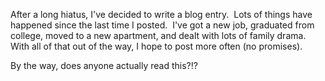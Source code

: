 After a long hiatus, I've decided to write a blog entry.  Lots of things have happened since the last time I posted.  I've got a new job, graduated from college, moved to a new apartment, and dealt with lots of family drama.  With all of that out of the way, I hope to post more often (no promises).


By the way, does anyone actually read this?!?
